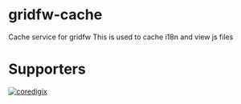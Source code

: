 # gridfw-cache
Cache service for gridfw
This is used to cache i18n and view js files

# Supporters
[![coredigix](https://www.coredigix.com/img/logo.png)](https://coredigix.com)